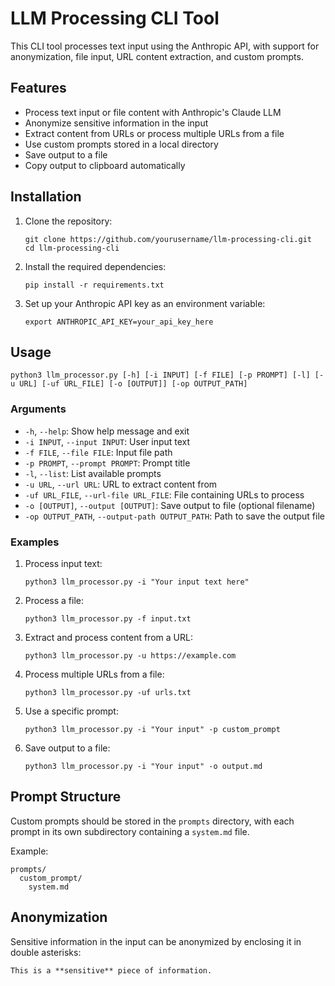 # LLM Processing CLI Tool

This CLI tool processes text input using the Anthropic API, with support for anonymization, file input, URL content extraction, and custom prompts.

## Features

- Process text input or file content with Anthropic's Claude LLM
- Anonymize sensitive information in the input
- Extract content from URLs or process multiple URLs from a file
- Use custom prompts stored in a local directory
- Save output to a file
- Copy output to clipboard automatically

## Installation

1. Clone the repository:
   ```
   git clone https://github.com/yourusername/llm-processing-cli.git
   cd llm-processing-cli
   ```

2. Install the required dependencies:
   ```
   pip install -r requirements.txt
   ```

3. Set up your Anthropic API key as an environment variable:
   ```
   export ANTHROPIC_API_KEY=your_api_key_here
   ```

## Usage

```
python3 llm_processor.py [-h] [-i INPUT] [-f FILE] [-p PROMPT] [-l] [-u URL] [-uf URL_FILE] [-o [OUTPUT]] [-op OUTPUT_PATH]
```

### Arguments

- `-h`, `--help`: Show help message and exit
- `-i INPUT`, `--input INPUT`: User input text
- `-f FILE`, `--file FILE`: Input file path
- `-p PROMPT`, `--prompt PROMPT`: Prompt title
- `-l`, `--list`: List available prompts
- `-u URL`, `--url URL`: URL to extract content from
- `-uf URL_FILE`, `--url-file URL_FILE`: File containing URLs to process
- `-o [OUTPUT]`, `--output [OUTPUT]`: Save output to file (optional filename)
- `-op OUTPUT_PATH`, `--output-path OUTPUT_PATH`: Path to save the output file

### Examples

1. Process input text:
   ```
   python3 llm_processor.py -i "Your input text here"
   ```

2. Process a file:
   ```
   python3 llm_processor.py -f input.txt
   ```

3. Extract and process content from a URL:
   ```
   python3 llm_processor.py -u https://example.com
   ```

4. Process multiple URLs from a file:
   ```
   python3 llm_processor.py -uf urls.txt
   ```

5. Use a specific prompt:
   ```
   python3 llm_processor.py -i "Your input" -p custom_prompt
   ```

6. Save output to a file:
   ```
   python3 llm_processor.py -i "Your input" -o output.md
   ```

## Prompt Structure

Custom prompts should be stored in the `prompts` directory, with each prompt in its own subdirectory containing a `system.md` file.

Example:
```
prompts/
  custom_prompt/
    system.md
```

## Anonymization

Sensitive information in the input can be anonymized by enclosing it in double asterisks:
```
This is a **sensitive** piece of information.
```

